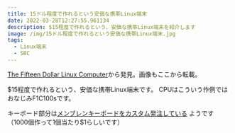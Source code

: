 ```yaml
---
title: 15ドル程度で作れるという安価な携帯Linux端末
date: 2022-03-28T12:27:55.961134
description: $15程度で作れるという、安価な携帯Linux端末を紹介します
image: /img/15ドル程度で作れるという安価な携帯Linux端末.jpg
tags:
  - Linux端末
  - SBC
---
```

[The Fifteen Dollar Linux Computer](https://bbenchoff.github.io/pages/LinuxDevice.html)から発見。画像もここから転載。

$15程度で作れるという、安価な携帯Linux端末です。
CPUはこういう作例ではおなじみF1C100sです。

キーボード部分は[メンブレンキーボードをカスタム発注している](https://bbenchoff.github.io/pages/keyboard.html) ようです（1000個作って1個当たり$1らしいです）
